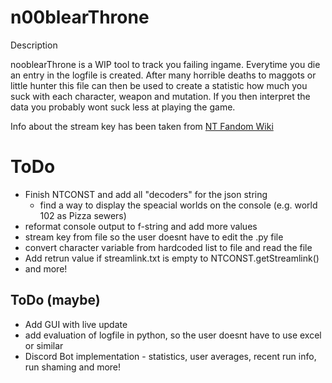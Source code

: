 # n00blearThrone
Description

nooblearThrone is a WIP tool to track you failing ingame.
Everytime you die an entry in the logfile is created.
After many horrible deaths to maggots or little hunter this file can then be used to create a statistic how much you suck with each character, weapon and mutation.
If you then interpret the data you probably wont suck less at playing the game.

Info about the stream key has been taken from [NT Fandom Wiki](https://nuclear-throne.fandom.com/wiki/Stream_Keys)

# ToDo
* Finish NTCONST and add all "decoders" for the json string
  * find a way to display the speacial worlds on the console (e.g. world 102 as Pizza sewers)
* reformat console output to f-string and add more values
* stream key from file so the user doesnt have to edit the .py file
* convert character variable from hardcoded list to file and read the file
* Add retrun value if streamlink.txt is empty to NTCONST.getStreamlink()
* and more!


## ToDo (maybe)
* Add GUI with live update
* add evaluation of logfile in python, so the user doesnt have to use excel or similar
* Discord Bot implementation - statistics, user averages, recent run info, run shaming and more!
